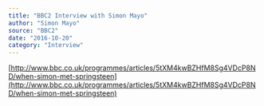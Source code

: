 ```yaml
---
title: "BBC2 Interview with Simon Mayo"
author: "Simon Mayo"
source: "BBC2"
date: "2016-10-20"
category: "Interview"
---
```


[http://www.bbc.co.uk/programmes/articles/5tXM4kwBZHfM8Sg4VDcP8ND/when-simon-met-springsteen](http://www.bbc.co.uk/programmes/articles/5tXM4kwBZHfM8Sg4VDcP8ND/when-simon-met-springsteen)
